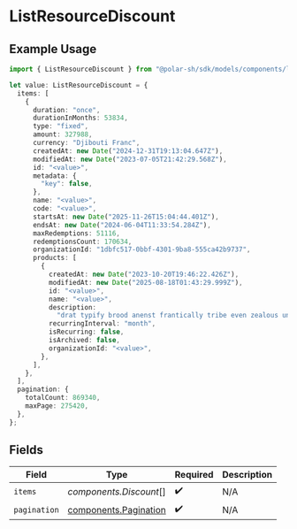 # ListResourceDiscount

## Example Usage

```typescript
import { ListResourceDiscount } from "@polar-sh/sdk/models/components/listresourcediscount.js";

let value: ListResourceDiscount = {
  items: [
    {
      duration: "once",
      durationInMonths: 53834,
      type: "fixed",
      amount: 327988,
      currency: "Djibouti Franc",
      createdAt: new Date("2024-12-31T19:13:04.647Z"),
      modifiedAt: new Date("2023-07-05T21:42:29.568Z"),
      id: "<value>",
      metadata: {
        "key": false,
      },
      name: "<value>",
      code: "<value>",
      startsAt: new Date("2025-11-26T15:04:44.401Z"),
      endsAt: new Date("2024-06-04T11:33:54.284Z"),
      maxRedemptions: 51116,
      redemptionsCount: 170634,
      organizationId: "1dbfc517-0bbf-4301-9ba8-555ca42b9737",
      products: [
        {
          createdAt: new Date("2023-10-20T19:46:22.426Z"),
          modifiedAt: new Date("2025-08-18T01:43:29.999Z"),
          id: "<value>",
          name: "<value>",
          description:
            "drat typify brood anenst frantically tribe even zealous under axe",
          recurringInterval: "month",
          isRecurring: false,
          isArchived: false,
          organizationId: "<value>",
        },
      ],
    },
  ],
  pagination: {
    totalCount: 869340,
    maxPage: 275420,
  },
};
```

## Fields

| Field                                                          | Type                                                           | Required                                                       | Description                                                    |
| -------------------------------------------------------------- | -------------------------------------------------------------- | -------------------------------------------------------------- | -------------------------------------------------------------- |
| `items`                                                        | *components.Discount*[]                                        | :heavy_check_mark:                                             | N/A                                                            |
| `pagination`                                                   | [components.Pagination](../../models/components/pagination.md) | :heavy_check_mark:                                             | N/A                                                            |